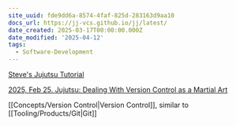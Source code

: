 ```yaml
---
site_uuid: fde9dd6a-8574-4faf-825d-283163d9aa10
docs_url: https://jj-vcs.github.io/jj/latest/
date_created: 2025-03-17T00:00:00.000Z
date_modified: '2025-04-12'
tags:
  - Software-Development
---
```








[Steve's Jujutsu Tutorial](https://steveklabnik.github.io/jujutsu-tutorial/introduction/introduction.html)

[2025, Feb 25. Jujutsu: Dealing With Version Control as a Martial Art](https://thenewstack.io/jujutsu-dealing-with-version-control-as-a-martial-art/)

[[Concepts/Version Control|Version Control]], similar to [[Tooling/Products/Git|Git]]

